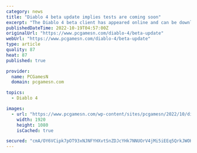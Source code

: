 ```yaml
---
category: news
title: "Diablo 4 beta update implies tests are coming soon"
excerpt: "The Diablo 4 beta client has appeared online and can be downloaded right now, according to an eagle-eyed Redditor, reigniting the hype around the Blizzard ARPG ..."
publishedDateTime: 2022-10-19T04:57:00Z
originalUrl: "https://www.pcgamesn.com/diablo-4/beta-update"
webUrl: "https://www.pcgamesn.com/diablo-4/beta-update"
type: article
quality: 87
heat: 87
published: true

provider:
  name: PCGamesN
  domain: pcgamesn.com

topics:
  - Diablo 4

images:
  - url: "https://www.pcgamesn.com/wp-content/sites/pcgamesn/2022/10/diablo-4-beta-update.jpg"
    width: 1920
    height: 1080
    isCached: true

secured: "cmA/OY6VCipk7pOT93xNJNFYHXvtSnZDJcYHk7NNUOrV4jMi5iEEq5QrkJWOH7rENxL+6mcPbq8bPtfkUmgHhQU9PGP3Aglxr96uU5jH9RW9LDgmrqmYJ9x+51tqVe4R6jgiS/lxAnaQrzde9NqVIPngQ8MfJXXEOGSSIxzxDFegEE6J774dqLNnxD3rDLQkYCtiL9XEZ9GRrBaQVz68B/atPseKis5KufMn1mCT9h0B9fP9Xq1g6HWyylWQY8Ls6Nna8kB85AC+MqPNx3eNJp7rV2Chb0wic2yAyj44NX7QWsOsuZxnW+fj0TC/tOqhxbcXQkMjj/p4ltCQ+QTb9UIyjwhaRDcdwdHzaitCavE=;j+X4kg+216MD2DXfyuODRQ=="
---
```


